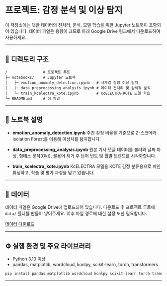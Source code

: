 # 프로젝트: 감정 분석 및 이상 탐지

이 저장소에는 댓글 데이터의 전처리, 분석, 모델 학습을 위한 Jupyter 노트북이 포함되어 있습니다. 데이터 파일은 용량이 크므로 아래 Google Drive 링크에서 다운로드하여 사용하세요.

---

## 📁 디렉토리 구조

```
/                # 프로젝트 루트
├─ notebooks/    # Jupyter 노트북
│   ├─ emotion_anomaly_detection.ipynb   # 시계열 감정 이상 탐지
│   ├─ data_preprocessing_analysis.ipynb # 데이터 전처리 및 탐색적 분석
│   └─ train_kcelectra_kote.ipynb        # KcELECTRA-KOTE 모델 학습
└─ README.md     # 이 파일
```

---

## 📝 노트북 설명

- **emotion_anomaly_detection.ipynb**
  주간 감정 비율을 기준으로 Z-스코어와 Isolation Forest를 이용해 이상치를 탐지합니다.

- **data_preprocessing_analysis.ipynb**
  원본 기사·댓글 데이터를 불러와 날짜 파싱, 형태소 분석(Okt), 불용어 제거 후 단어 빈도 및 월별 트렌드를 시각화합니다.

- **train_kcelectra_kote.ipynb**
  KcELECTRA 모델을 KOTE 감정 분류용으로 파인튜닝하고, 학습 및 평가 과정을 담고 있습니다.

---

## 📂 데이터

데이터 파일은 Google Drive에 업로드되어 있습니다. 다운로드 후 프로젝트 루트에 `data/` 폴더를 만들어 넣어주세요.
이후 파일 경로에 대한 설정 또한 필요합니다.

[데이터 다운로드](https://drive.google.com/drive/folders/1tInRKcn0RbFu9oZyvDHfzTM2vRJT7FZq?usp=sharing)

---

## ⚙️ 실행 환경 및 주요 라이브러리

- Python 3.10 이상
- pandas, matplotlib, wordcloud, konlpy, scikit-learn, torch, transformers

```bash
pip install pandas matplotlib wordcloud konlpy scikit-learn torch transformers...
```

---
